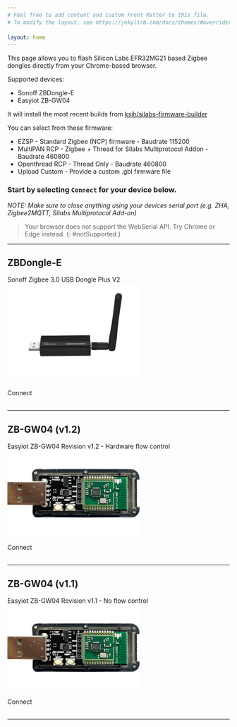 ```yaml
---
# Feel free to add content and custom Front Matter to this file.
# To modify the layout, see https://jekyllrb.com/docs/themes/#overriding-theme-defaults

layout: home
---
```


This page allows you to flash Silicon Labs EFR32MG21 based Zigbee dongles directly from your Chrome-based browser.

Supported devices:
* Sonoff ZBDongle-E
* Easyiot ZB-GW04

It will install the most recent builds from [ksjh/silabs-firmware-builder](https://github.com/ksjh/silabs-firmware-builder)  

You can select from these firmware:
* EZSP - Standard Zigbee (NCP) firmware - Baudrate 115200
* MultiPAN RCP - Zigbee + Thread for Silabs Multiprotocol Addon - Baudrate 460800
* Openthread RCP - Thread Only - Baudrate 460800
* Upload Custom - Provide a custom .gbl firmware file

### Start by selecting `Connect` for your device below.

*NOTE: Make sure to close anything using your devices serial port (e.g. ZHA, Zigbee2MQTT, Silabs Multiprotocol Add-on)*

> Your browser does not support the WebSerial API. Try Chrome or Edge instead.
{: #notSupported }

-----

## ZBDongle-E
Sonoff Zigbee 3.0 USB Dongle Plus V2  
![ZBDongle-E](./assets/images/dongle-e.png)
<div class="Supported">
    <nabucasa-zigbee-flasher manifest="./assets/manifests/zbdongle-e.json">
        <span slot="button">Connect</span>
    </nabucasa-zigbee-flasher>
</div>
<br>

-----

## ZB-GW04 (v1.2)
Easyiot ZB-GW04 Revision v1.2 - Hardware flow control  
![ZB-GW04](./assets/images/zb-gw04-1v1.png)  

<div class="Supported">
    <nabucasa-zigbee-flasher manifest="./assets/manifests/zb-gw04-v1.2.json">
        <span slot="button">Connect</span>
    </nabucasa-zigbee-flasher>
</div>
<br>

-----


## ZB-GW04 (v1.1)
Easyiot ZB-GW04 Revision v1.1 - No flow control  
![ZB-GW04](./assets/images/zb-gw04-1v1.png)  

<div class="Supported">
    <nabucasa-zigbee-flasher manifest="./assets/manifests/zb-gw04-v1.1.json">
        <span slot="button">Connect</span>
    </nabucasa-zigbee-flasher>
</div>
<br>

-----




<script>
    if(navigator.serial){
        document.getElementById("notSupported").classList.add('hidden');
    } else {
        const buttons = document.querySelectorAll('.Supported');

        buttons.forEach(element => {
            element.classList.add('hidden');
        });
        document.getElementById("notSupported").classList.remove('hidden');
    }
</script>